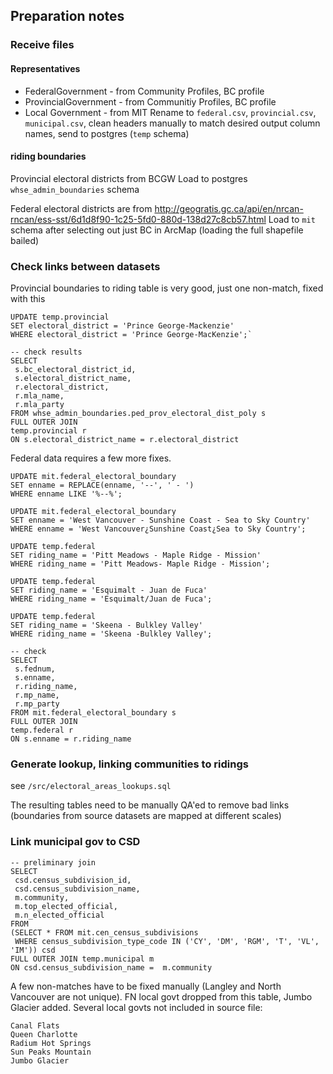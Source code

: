 ## Preparation notes

### Receive files

#### Representatives
- FederalGovernment - from Community Profiles, BC profile
- ProvincialGovernment - from Communitiy Profiles, BC profile
- Local Government - from MIT
Rename to `federal.csv`, `provincial.csv`, `municipal.csv`, clean headers manually to match desired output column names, send to postgres (`temp` schema)

#### riding boundaries
Provincial electoral districts from BCGW
Load to postgres `whse_admin_boundaries` schema

Federal electoral districts are from 
http://geogratis.gc.ca/api/en/nrcan-rncan/ess-sst/6d1d8f90-1c25-5fd0-880d-138d27c8cb57.html
Load to `mit` schema after selecting out just BC in ArcMap (loading the full shapefile bailed)

### Check links between datasets

Provincial boundaries to riding table is very good, just one non-match, fixed with this
```
UPDATE temp.provincial 
SET electoral_district = 'Prince George-Mackenzie' 
WHERE electoral_district = 'Prince George-MacKenzie';`
 
-- check results
SELECT 
 s.bc_electoral_district_id,
 s.electoral_district_name,
 r.electoral_district,
 r.mla_name,
 r.mla_party
FROM whse_admin_boundaries.ped_prov_electoral_dist_poly s
FULL OUTER JOIN
temp.provincial r
ON s.electoral_district_name = r.electoral_district
```

Federal data requires a few more fixes.

```
UPDATE mit.federal_electoral_boundary 
SET enname = REPLACE(enname, '--', ' - ')
WHERE enname LIKE '%--%';

UPDATE mit.federal_electoral_boundary 
SET enname = 'West Vancouver - Sunshine Coast - Sea to Sky Country'
WHERE enname = 'West Vancouver¿Sunshine Coast¿Sea to Sky Country';

UPDATE temp.federal
SET riding_name = 'Pitt Meadows - Maple Ridge - Mission'
WHERE riding_name = 'Pitt Meadows- Maple Ridge - Mission';

UPDATE temp.federal
SET riding_name = 'Esquimalt - Juan de Fuca'
WHERE riding_name = 'Esquimalt/Juan de Fuca';

UPDATE temp.federal
SET riding_name = 'Skeena - Bulkley Valley'
WHERE riding_name = 'Skeena -Bulkley Valley';

-- check 
SELECT 
 s.fednum,
 s.enname,
 r.riding_name,
 r.mp_name,
 r.mp_party
FROM mit.federal_electoral_boundary s
FULL OUTER JOIN
temp.federal r
ON s.enname = r.riding_name
```


### Generate lookup, linking communities to ridings
see `/src/electoral_areas_lookups.sql`

The resulting tables need to be manually QA'ed to remove bad links 
(boundaries from source datasets are mapped at different scales)

### Link municipal gov to CSD
```
-- preliminary join
SELECT 
 csd.census_subdivision_id,
 csd.census_subdivision_name,
 m.community,
 m.top_elected_official,
 m.n_elected_official
FROM 
(SELECT * FROM mit.cen_census_subdivisions
 WHERE census_subdivision_type_code IN ('CY', 'DM', 'RGM', 'T', 'VL', 'IM')) csd
FULL OUTER JOIN temp.municipal m
ON csd.census_subdivision_name =  m.community
```

A few non-matches have to be fixed manually (Langley and North Vancouver are not unique). FN local govt dropped from this table, Jumbo Glacier added.
Several local govts not included in source file:
```
Canal Flats
Queen Charlotte
Radium Hot Springs
Sun Peaks Mountain
Jumbo Glacier
```

